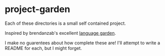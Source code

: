# project-garden

Each of these directories is a small self contained project.

Inspired by brendanzab's excellent [language garden](https://github.com/brendanzab/language-garden).

I make no guarentees about how complete these are! I'll attempt to write a README for each, but I might forget.
